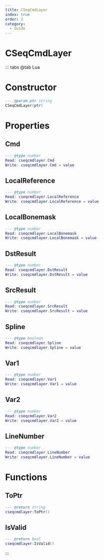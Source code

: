 ```yaml
---
title: CSeqCmdLayer
index: true
order: 2
category:
  - Guide
---
```


# CSeqCmdLayer

::: tabs
@tab Lua
# Constructor
```lua
--- @param ptr string
CSeqCmdLayer(ptr)
```
# Properties
## Cmd 
```lua
--- @type number
Read: cseqcmdlayer.Cmd
Write: cseqcmdlayer.Cmd = value
```
## LocalReference 
```lua
--- @type number
Read: cseqcmdlayer.LocalReference
Write: cseqcmdlayer.LocalReference = value
```
## LocalBonemask 
```lua
--- @type number
Read: cseqcmdlayer.LocalBonemask
Write: cseqcmdlayer.LocalBonemask = value
```
## DstResult 
```lua
--- @type number
Read: cseqcmdlayer.DstResult
Write: cseqcmdlayer.DstResult = value
```
## SrcResult 
```lua
--- @type number
Read: cseqcmdlayer.SrcResult
Write: cseqcmdlayer.SrcResult = value
```
## Spline 
```lua
--- @type boolean
Read: cseqcmdlayer.Spline
Write: cseqcmdlayer.Spline = value
```
## Var1 
```lua
--- @type number
Read: cseqcmdlayer.Var1
Write: cseqcmdlayer.Var1 = value
```
## Var2 
```lua
--- @type number
Read: cseqcmdlayer.Var2
Write: cseqcmdlayer.Var2 = value
```
## LineNumber 
```lua
--- @type number
Read: cseqcmdlayer.LineNumber
Write: cseqcmdlayer.LineNumber = value
```
# Functions
## ToPtr
```lua
--- @return string
cseqcmdlayer:ToPtr()
```
## IsValid
```lua
--- @return bool
cseqcmdlayer:IsValid()
```

:::